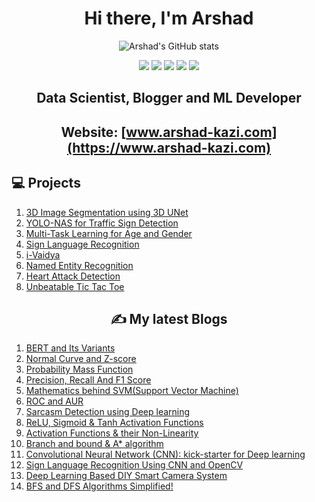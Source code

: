 <div align='center'>
<h1>Hi there, I'm Arshad</h1>
  
![Arshad's GitHub stats](https://github-readme-stats.vercel.app/api?username=Arshad221b&hide=contribs,prs)
  


![](https://img.shields.io/badge/Tensorflow-Python-informational?style=flat&logo=tensorflow&logoColor=white&color=2bbc8a) ![](https://img.shields.io/badge/Opencv-Python-informational?style=flat&logo=opencv&logoColor=white&color=2bbc8a) ![](https://img.shields.io/badge/scikitlearn-informational?style=flat&logo=scikitlearn&logoColor=white&color=red) ![](https://img.shields.io/badge/Flask-informational?style=flat&logo=flask&logoColor=white&color=yellow) 
![](https://komarev.com/ghpvc/?username=mahithabsl&color=blue&style=flat-square&label=Profile+visitors)</div> 

</div>

<div align='center'>

## Data Scientist, Blogger and ML Developer



## Website: [www.arshad-kazi.com](https://www.arshad-kazi.com)
  
</div>


  
## 💻 Projects 
  
 </div>
 
1) [3D Image Segmentation using 3D UNet](https://github.com/Arshad221b/MedSeg)
2) [YOLO-NAS for Traffic Sign Detection](https://github.com/Arshad221b/YOLO-NAS-for-custom-data)
3) [Multi-Task Learning for Age and Gender](https://github.com/Arshad221b/multi-task-learning-for-age-and-gender-)
4) [Sign Language Recognition](https://github.com/Arshad221b/Sign-Language-Recognition)
5) [i-Vaidya](https://github.com/Arshad221b/srm_hack)
6) [Named Entity Recognition](https://github.com/Arshad221b/Named-Entity-Recognition/blob/main/NER_updated.ipynb)
7) [Heart Attack Detection](https://github.com/Arshad221b/Machine-Learning-with-flask)
8) [Unbeatable Tic Tac Toe](https://github.com/Arshad221b/unbeatable_tic_tac_toe)



<h2 align='center'>✍️ My latest Blogs</h2>
<div align='center'>

 </div>
 
1) [BERT and Its Variants](https://arshad-kazi.com/bert-and-its-variants/)
2) [Normal Curve and Z-score](https://www.arshad-kazi.com/normal-distribution-and-z-score/)
3) [Probability Mass Function](https://www.arshad-kazi.com/probability-mass-function/)
4) [Precision, Recall And F1 Score](https://www.arshad-kazi.com/precision-recall-and-f1-score/)
5) [Mathematics behind SVM(Support Vector Machine)](https://www.arshad-kazi.com/mathematics-behind-svmsupport-vector-machine/)
6) [ROC and AUR](https://www.arshad-kazi.com/roc-curve-and-aur-from-scratch/)
7) [Sarcasm Detection using Deep learning](https://www.arshad-kazi.com/sarcasm-detection/)
8) [ReLU, Sigmoid & Tanh Activation Functions](https://www.arshad-kazi.com/activation-functions/)
9) [Activation Functions & their Non-Linearity](https://www.arshad-kazi.com/intro-to-activation-functions-their-non-linearity/)
10) [Branch and bound & A* algorithm](https://www.arshad-kazi.com/branch-and-bound-a-algorithm/)
11) [Convolutional Neural Network (CNN): kick-starter for Deep learning](https://www.arshad-kazi.com/cnn/)
12) [Sign Language Recognition Using CNN and OpenCV](https://www.arshad-kazi.com/sign-language-recognition-using-cnn-and-opencv/)
13) [Deep Learning Based DIY Smart Camera System](https://www.arshad-kazi.com/deep-learning-based-diy-smart-camera-system/)
14) [BFS and DFS Algorithms Simplified!](https://www.arshad-kazi.com/bfs-and-dfs-algorithms-in-simple-words/)

<div align='center'>

